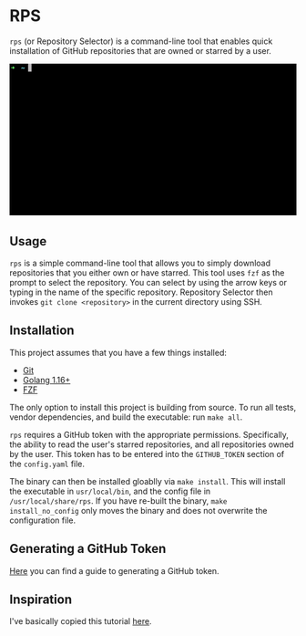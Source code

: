 # RPS

`rps` (or Repository Selector) is a command-line tool that enables quick
installation of GitHub repositories that are owned or starred by a user.

![](./docs/splash.gif)

## Usage

`rps` is a simple command-line tool that allows you to simply download
repositories that you either own or have starred. This tool uses `fzf` as the
prompt to select the repository. You can select by using the arrow keys or
typing in the name of the specific repository. Repository Selector then invokes
`git clone <repository>` in the current directory using SSH. 

## Installation

This project assumes that you have a few things installed:

 - [Git](https://git-scm.com)
 - [Golang 1.16+](https://go.dev/doc/install)
 - [FZF](https://github.com/junegunn/fzf)

The only option to install this project is building from source.
To run all tests, vendor dependencies, and build the executable:
run `make all`. 

`rps` requires a GitHub token with the appropriate permissions.
Specifically, the ability to read the user's starred
repositories, and all repositories owned by the user. This token
has to be entered into the `GITHUB_TOKEN` section of the
`config.yaml` file.

The binary can then be installed gloablly via `make install`.  This will
install the executable in `usr/local/bin`, and the config file in
`/usr/local/share/rps`. If you have re-built the binary, `make
install_no_config` only moves the binary and does not overwrite the
configuration file.

## Generating a GitHub Token

[Here](https://docs.github.com/en/enterprise-server@3.6/authentication/keeping-your-account-and-data-secure/managing-your-personal-access-tokens) you can find a guide to generating a GitHub token.

## Inspiration

I've basically copied this tutorial [here](https://mattorb.com/fuzzy-find-github-repository/).
